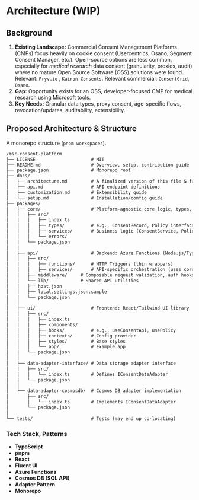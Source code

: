 # Architecture (WIP)

## Background

1.  **Existing Landscape:** Commercial Consent Management Platforms (CMPs) focus heavily on cookie consent (Usercentrics, Osano, Segment Consent Manager, etc.). Open-source options are less common, especially for *medical research* data consent (granularity, proxies, audit) where no mature Open Source Software (OSS) solutions were found. Relevant: `Pryv.io` , `Kairon Consents`. Relevant commercial: `ConsentGrid`, `Osano`.
2.  **Gap:** Opportunity exists for an OSS, developer-focused CMP for medical research using Microsoft tools.
3.  **Key Needs:** Granular data types, proxy consent, age-specific flows, revocation/updates, auditability, extensibility.

## Proposed Architecture & Structure

A monorepo structure (`pnpm workspaces`).

```markdown
/msr-consent-platform           
├── LICENSE                     # MIT
├── README.md                   # Overview, setup, contribution guide
├── package.json                # Monorepo root
├── docs/                       
│   ├── architecture.md         # A finalized version of this file & further details
│   ├── api.md                  # API endpoint definitions
│   ├── customization.md        # Extensibility guide
│   └── setup.md                # Installation/config guide
├── packages/                   
│   ├── core/                   # Platform-agnostic core logic, types, interfaces
│   │   ├── src/
│   │   │   ├── index.ts
│   │   │   ├── types/          # e.g., ConsentRecord, Policy interfaces
│   │   │   ├── services/       # Business logic (ConsentService, PolicyService)
│   │   │   └── errors/ 
│   │   └── package.json
│   │
│   ├── api/                    # Backend: Azure Functions (Node.js/TypeScript)
│   │   ├── src/
│   │   │   ├── functions/      # HTTP Triggers (thin wrappers)
│   │   │   ├── services/       # API-specific orchestration (uses core services)
│   │   ├── middleware/     # Composable request validation, auth hooks
│   │   └── lib/            # Shared API utilities
│   │   ├── host.json           
│   │   ├── local.settings.json.sample 
│   │   └── package.json
│   │
│   ├── ui/                     # Frontend: React/Tailwind UI library
│   │   ├── src/
│   │   │   ├── index.ts
│   │   │   ├── components/
│   │   │   ├── hooks/          # e.g., useConsentApi, usePolicy
│   │   │   ├── contexts/       # Config provider
│   │   │   ├── styles/         # Base styles
│   │   │   └── app/            # Example app
│   │   └── package.json
│   │
│   ├── data-adapter-interface/ # Data storage adapter interface
│   │   ├── src/
│   │   │   └── index.ts        # Defines IConsentDataAdapter
│   │   └── package.json
│   │
│   └── data-adapter-cosmosdb/  # Cosmos DB adapter implementation
│       ├── src/
│       │   └── index.ts        # Implements IConsentDataAdapter 
│       └── package.json
│
└── tests/                      # Tests (may end up co-locating)
```

### Tech Stack, Patterns

*   **TypeScript**
*   **pnpm**
*   **React**
*   **Fluent UI**
*   **Azure Functions**
*   **Cosmos DB (SQL API)**
*   **Adapter Pattern**
*   **Monorepo**
